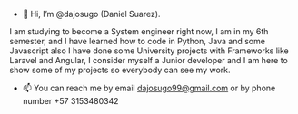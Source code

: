 - 👋 Hi, I’m @dajosugo (Daniel Suarez).

I am studying to become a System engineer right now, I am in my 6th semester, and I have learned how to code in Python, Java and some Javascript also I have done some
University projects with Frameworks like Laravel and Angular, I consider myself a Junior developer and I am here to show some of my projects so everybody can see my work.

- 📫 You can reach me by email dajosugo99@gmail.com or by phone number +57 3153480342
